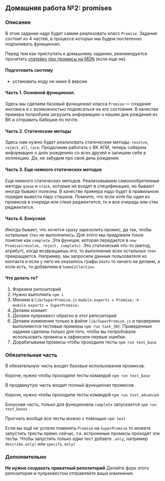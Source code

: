 ## Домашняя работа №2: promises
### Описание
В этом задании надо будет самим реализовать класс `Promise`. Задание состоит из 4 частей, в процессе которых мы будем постепенно подпиливать функционал.

Перед тем как приступать к домашнему заданию, рекомендуется прочитать [статейку про промисы на MDN](https://developer.mozilla.org/en/docs/Web/JavaScript/Reference/Global_Objects/Promise) (если еще не).

#### Подготовить систему
- установить ноду не ниже 6 версии

#### Часть 1. Основной функционал.
Здесь мы сделаем базовый функционал класса `Promise` — создание инстанса и с возможностью подписаться на его состояния.
В качестве примера попробуем загрузить информацию о нашем дне рождения из ВК и отправить бабкшке по почте.

#### Часть 2. Статические методы
Здесь нам нужно будет реализовать статические методы: `resolve`, `reject`, `all`, `race`.
Продолжим работать с ВК АПИ, теперь соберем информацию о днях рождениях со всех друзей и запишем себе в коллекцию. Да, не забудем про свой день рождения.

#### Часть 3. Еще немного статических методов
Еще немного статических методов. Реализовываем самоизобретенные методы `queue` и `stack`, которые не входят в спецификацию, но бывают иногда бывают полезны.
В качестве примера надо будет в правильном порядке вывести пару стишков. Помните, что если хотя бы один из промисов в
очереди или стеке реджектится, то и вся очередь или стек реджектится.

#### Часть 4. Бонусная
Иногда бывает, что хочется сразу зарезолить промис, да так, чтобы остальные ``then`` не выполнялись. 
Для этого мы придумали токое понятие как ``complete``. Эта функция, которая передается в ``new Promise(resolve, reject, complete)``.
Это статический что-то (метод, атрибут), когда возвращаешь его, то выполнение всех остальных ``then`` прекращается.
Например, мы запросили данные пользователя из контакта и если у него не оказалось графы ``bdate`` то ничего не делаем, а если
есть, то добавляем в ``homeCollection``.

#### Что делать то?

1. Форкаем репозиторий
1. Нужно выполнить ``npm i``
1. Меняем в `lib/SuperPromise.js` `module.exports = Promise;` -> `module.exports = SuperPromise;`
1. Делаем коммит
1. Делаем пулреквест обратно в этот репозиторий
1. Делаем изменения только в файле `lib/SuperPromise.js` и проверяем выполняются тестовые примеры `npm run task_{N}`.
Приведенные задания сделаны только для того, чтобы вы попробовали использовать промисы и зафиксили первые ошибки. 
1. Дорабатываем промисы чтобы проходили тесты `npm run test_base`

### Обязательная часть
В обязательную часть входят базовые использования промисов.

Короче, нужно чтобы проходили тесты командой ``npm run test_base``

В продвинутую часть входит полный функционал промисов.

Короче, нужно чтобы проходили тесты командой ``npm run test_advanced``

Бонусная часть, только для функционала ``complete`` запускается ``npm run test_bonus``

Прогнать вообще все тесты можно с помощью ``npm test``
 
Если вы ещё не успели поменять ``Promise`` на ``SuperPromise`` то можете запустить тресты прямо сейчас, т.к. встроенные промисы проходят эти тесты.
Чтобы запустить только один тест добавте ``.only``, например ``describe.only(`` или ``specify.only(``

### Дополнительно
**Не нужно создавать приватный репозиторий** Делайте форк этого репозитория и пулреквестом отправляйте ваши изменения.
